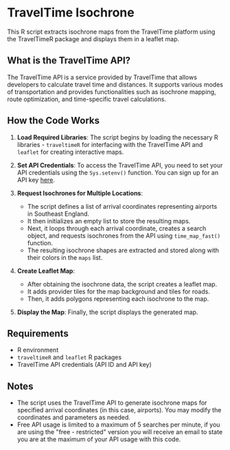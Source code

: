 # TravelTime Isochrone

This R script extracts isochrone maps from the TravelTime platform using the TravelTimeR package and displays them in a leaflet map.

## What is the TravelTime API?

The TravelTime API is a service provided by TravelTime that allows developers to calculate travel time and distances. It supports various modes of transportation and provides functionalities such as isochrone mapping, route optimization, and time-specific travel calculations.

## How the Code Works

1. **Load Required Libraries**: The script begins by loading the necessary R libraries - `traveltimeR` for interfacing with the TravelTime API and `leaflet` for creating interactive maps.

2. **Set API Credentials**: To access the TravelTime API, you need to set your API credentials using the `Sys.setenv()` function. You can sign up for an API key [here](https://docs.traveltime.com/api/overview/introduction).

3. **Request Isochrones for Multiple Locations**:
    - The script defines a list of arrival coordinates representing airports in Southeast England.
    - It then initializes an empty list to store the resulting maps.
    - Next, it loops through each arrival coordinate, creates a search object, and requests isochrones from the API using `time_map_fast()` function.
    - The resulting isochrone shapes are extracted and stored along with their colors in the `maps` list.

4. **Create Leaflet Map**:
    - After obtaining the isochrone data, the script creates a leaflet map.
    - It adds provider tiles for the map background and tiles for roads.
    - Then, it adds polygons representing each isochrone to the map.

5. **Display the Map**: Finally, the script displays the generated map.

## Requirements

- R environment
- `traveltimeR` and `leaflet` R packages
- TravelTime API credentials (API ID and API key)

## Notes

- The script uses the TravelTime API to generate isochrone maps for specified arrival coordinates (in this case, airports). You may modify the coordinates and parameters as needed.
- Free API usage is limited to a maximum of 5 searches per minute, if you are using the "free - restricted" version you will receive an email to state you are at the maximum of your API usage with this code.

